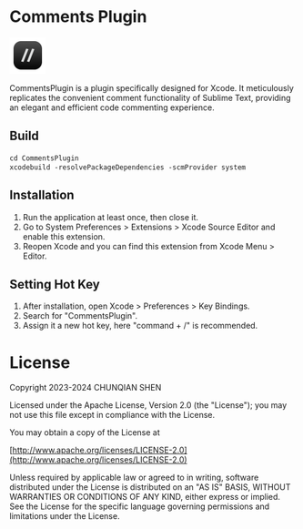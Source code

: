 # Comments Plugin

<img src="/Logo.png" style="width: 64px;" />

CommentsPlugin is a plugin specifically designed for Xcode. It meticulously replicates the convenient comment functionality of Sublime Text, providing an elegant and efficient code commenting experience.

## Build
```shell
cd CommentsPlugin
xcodebuild -resolvePackageDependencies -scmProvider system
```

## Installation

1. Run the application at least once, then close it.
2. Go to System Preferences > Extensions > Xcode Source Editor and enable this extension.
3. Reopen Xcode and you can find this extension from Xcode Menu > Editor.

## Setting Hot Key

1. After installation, open Xcode > Preferences > Key Bindings.
2. Search for "CommentsPlugin".
3. Assign it a new hot key, here "command + /" is recommended.

# License

Copyright 2023-2024 CHUNQIAN SHEN  

Licensed under the Apache License, Version 2.0 (the "License"); you may not use this file except in compliance with the License.

You may obtain a copy of the License at

[http://www.apache.org/licenses/LICENSE-2.0](http://www.apache.org/licenses/LICENSE-2.0)

Unless required by applicable law or agreed to in writing, software distributed under the License is distributed on an "AS IS" BASIS, WITHOUT WARRANTIES OR CONDITIONS OF ANY KIND, either express or implied.  See the License for the specific language governing permissions and limitations under the License.
